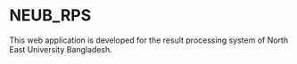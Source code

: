 # NEUB_RPS
This web application is developed for the result processing system of North East University Bangladesh.
